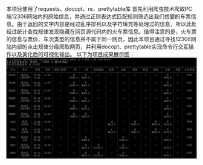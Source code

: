 本项目使用了requests、docopt、re、prettytable库
首先利用爬虫技术爬取PC端12306网站内的原始信息，并通过正则表达式匹配规则筛选出我们想要的车票信息。由于返回的文字内容是经过乱序排列以及字符填充等处理过的信息，所以此处经过统计查找规律发现隐藏在网页源代码内的火车票信息。值得注意的是，火车票的信息与票价、车次类型的信息并不属于同一网页，因此本项目通过寻找12306网站内部的点击规律分级爬取网页，并利用docopt、prettytable实现命令行交互操作以及美化后的可视化输出。
以下为项目成果展示图：
![图片加载失败](https://github.com/MrhistWhite/python-12306-/blob/master/example.png)
